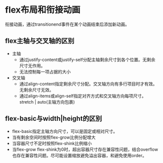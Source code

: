 # flex布局和衔接动画

衔接动画，通过transitionend事件在某个动画结束后添加新动画。

## flex主轴与交叉轴的区别

- 主轴
  - 通过justify-content或justify-self分配主轴剩余尺寸到各个位置。无剩余尺寸无作用。
  - 无法控制每一项占据的大小
- 交叉轴
  - 通过align-content指定剩余尺寸分配。交叉轴方向有多行项目时才有效。无剩余尺寸无效。
  - 通过align-items或align-self指定对齐方式和交叉轴方向每项尺寸。stretch | auto(主轴方向包裹)

## flex-basic与width|height的区别

- flex-basic指定主轴方向尺寸，可以是固定或相对尺寸。
- 当有剩余空间时按照flex-grow比例分配增大
- 当容器尺寸不足时按照flex-shink比例缩小
- 当flex-grow flex-shink为0时，超出容器尺寸存在兼容性问题，结合overflow也存在兼容性问题。尽可能设置缩放避免溢出容器，和避免使用order。